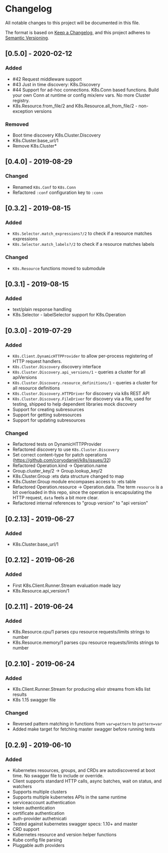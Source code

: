 # Changelog

All notable changes to this project will be documented in this file.

The format is based on [Keep a Changelog](https://keepachangelog.com/en/1.0.0/),
and this project adheres to [Semantic Versioning](https://semver.org/spec/v2.0.0.html).

<!--
## Unreleased

### Added

### Removed
-->

## [0.5.0] - 2020-02-12

### Added
- #42 Request middleware support
- #43 Just in time discovery: K8s.Discovery
- #44 Support for ad-hoc connections. K8s.Conn based functions. Build your own Conn at runtime or config mix/env vars. No more Cluster registry.
- K8s.Resource.from_file/2 and K8s.Resource.all_from_file/2 - non-exception versions

### Removed
- Boot time discovery K8s.Cluster.Discovery
- K8s.Cluster.base_url/1
- Remove K8s.Cluster*

## [0.4.0] - 2019-08-29

### Changed
- Renamed `K8s.Conf` to `K8s.Conn`
- Refactored `:conf` configuration key to `:conn`

## [0.3.2] - 2019-08-15

### Added
- `K8s.Selector.match_expressions?/2` to check if a resource matches expressions
- `K8s.Selector.match_labels?/2` to check if a resource matches labels

### Changed
- `K8s.Resource` functions moved to submodule

## [0.3.1] - 2019-08-15

### Added

- text/plain response handling
- K8s.Selector - labelSelector support for K8s.Operation

## [0.3.0] - 2019-07-29

### Added

- `K8s.Client.DynamicHTTPProvider` to allow per-process registering of HTTP request handlers.
- `K8s.Cluster.Discovery` discovery interface
- `K8s.Cluster.Discovery.api_versions/1` - queries a cluster for all apiVersions
- `K8s.Cluster.Discovery.resource_definitions/1` - queries a cluster for all resource definitions
- `K8s.Cluster.Discovery.HTTPDriver` for discovery via k8s REST API
- `K8s.Cluster.Discovery.FileDriver` for discovery via a file, used for testing, shipped to help dependent libraries mock discovery
- Support for creating subresources
- Support for getting subresources
- Support for updating subresources

### Changed

- Refactored tests on DynamicHTTPProvider
- Refactored discovery to use `K8s.Cluster.Discovery`
- Set correct content-type for patch operations (https://github.com/coryodaniel/k8s/issues/32)
- Refactored Operation.kind -> Operation.name
- Group.cluster_key/2 -> Group.lookup_key/2
- K8s.Cluster.Group :ets data structure changed to map
- K8s.Cluster.Group module encompases access to :ets table
- Refactored Operation.resource -> Operation.data. The term `resource` is a bit overloaded in this repo, since the operation is encapsulating the HTTP request, `data` feels a bit more clear.
- Refactored internal references to "group version" to "api version"

## [0.2.13] - 2019-06-27

### Added

- K8s.Cluster.base_url/1

## [0.2.12] - 2019-06-26

### Added

- First K8s.Client.Runner.Stream evaluation made lazy
- K8s.Resource.api_version/1

## [0.2.11] - 2019-06-24

### Added

- K8s.Resource.cpu/1 parses cpu resource requests/limits strings to number
- K8s.Resource.memory/1 parses cpu resource requests/limits strings to number

## [0.2.10] - 2019-06-24

### Added

- K8s.Client.Runner.Stream for producing elixir streams from k8s list results
- K8s 1.15 swagger file

### Changed

- Reversed pattern matching in functions from `var=pattern` to `pattern=var`
- Added make target for fetching master swagger before running tests

## [0.2.9] - 2019-06-10

### Added

- Kubernetes resources, groups, and CRDs are autodiscovered at boot time. No swagger file to include or override.
- Client supports standard HTTP calls, async batches, wait on status, and watchers
- Supports multiple clusters
- Supports multiple kubernetes APIs in the same runtime
- serviceaccount authentication
- token authentication
- certificate authentication
- auth-provider authetnicati
- Tested against kubernetes swagger specs: 1.10+ and master
- CRD support
- Kubernetes resource and version helper functions
- Kube config file parsing
- Pluggable auth providers
